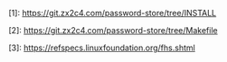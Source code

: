 \[1]: https://git.zx2c4.com/password-store/tree/INSTALL

\[2]: https://git.zx2c4.com/password-store/tree/Makefile

\[3]: https://refspecs.linuxfoundation.org/fhs.shtml
